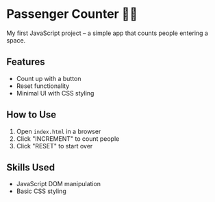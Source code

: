# Passenger Counter 🚶‍♂️

My first JavaScript project – a simple app that counts people entering a space.

## Features
- Count up with a button
- Reset functionality
- Minimal UI with CSS styling

## How to Use
1. Open `index.html` in a browser
2. Click "INCREMENT" to count people
3. Click "RESET" to start over

## Skills Used
- JavaScript DOM manipulation
- Basic CSS styling

